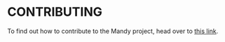 # CONTRIBUTING

To find out how to contribute to the Mandy project, head over to [this link](https://angeldollface.boo/mandys-house/documentation/contributing).
